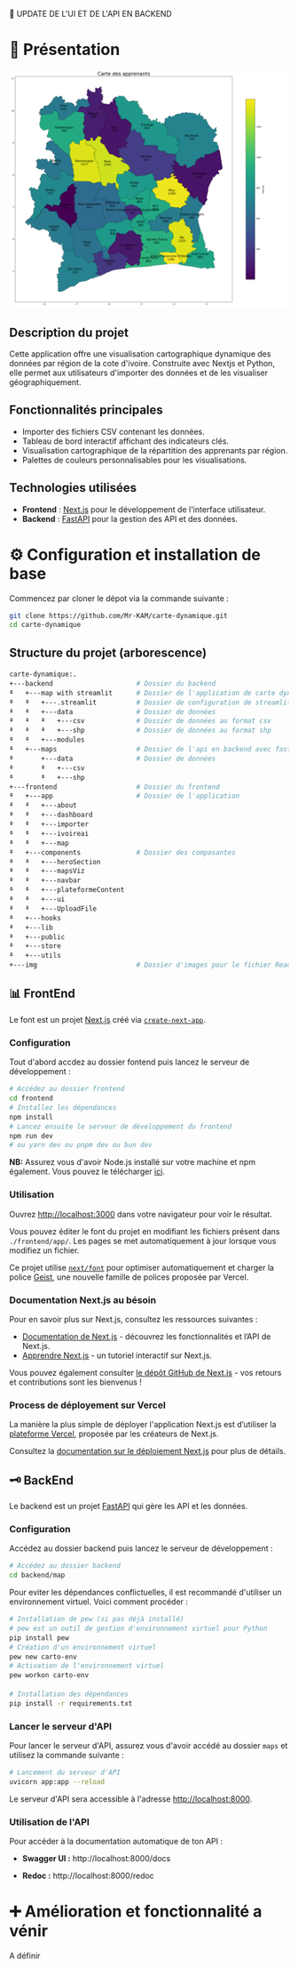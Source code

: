 🥳 UPDATE DE L'UI ET DE L'API EN BACKEND


# 📄 Présentation

![tableau de bord](img/map.png)

## Description du projet

Cette application offre une visualisation cartographique dynamique des données par région de la cote d'ivoire. Construite avec Nextjs et Python, elle permet aux utilisateurs d'importer des données et de les visualiser géographiquement.

## Fonctionnalités principales

- Importer des fichiers CSV contenant les données.
- Tableau de bord interactif affichant des indicateurs clés.
- Visualisation cartographique de la répartition des apprenants par région.
- Palettes de couleurs personnalisables pour les visualisations.

## Technologies utilisées

- **Frontend** : [Next.js](https://nextjs.org) pour le développement de l'interface utilisateur.
- **Backend** : [FastAPI](https://fastapi.tiangolo.com/) pour la gestion des API et des données.

# ⚙️ Configuration et installation de base

Commencez par cloner le dépot via la commande suivante :

   ```bash
   git clone https://github.com/Mr-KAM/carte-dynamique.git
   cd carte-dynamique
   ```

## Structure du projet (arborescence)

```bash
carte-dynamique:.
+---backend                     # Dossier du backend
ª   +---map with streamlit      # Dossier de l'application de carte dynamique avec streamlit
ª   ª   +---.streamlit          # Dossier de configuration de streamlit
ª   ª   +---data                # Dossier de données
ª   ª   ª   +---csv             # Dossier de données au format csv
ª   ª   ª   +---shp             # Dossier de données au format shp
ª   ª   +---modules
ª   +---maps                    # Dossier de l'api en backend avec fastapi
ª       +---data                # Dossier de données
ª       ª   +---csv
ª       ª   +---shp
+---frontend                    # Dossier du frontend
ª   +---app                     # Dossier de l'application
ª   ª   +---about
ª   ª   +---dashboard
ª   ª   +---importer
ª   ª   +---ivoireai
ª   ª   +---map
ª   +---components              # Dossier des composantes
ª   ª   +---heroSection
ª   ª   +---mapsViz
ª   ª   +---navbar
ª   ª   +---plateformeContent
ª   ª   +---ui
ª   ª   +---UploadFile
ª   +---hooks
ª   +---lib
ª   +---public
ª   +---store
ª   +---utils
+---img                         # Dossier d'images pour le fichier Readme.md
```

## 📊 FrontEnd

Le font est un projet [Next.js](https://nextjs.org) créé via [`create-next-app`](https://nextjs.org/docs/app/api-reference/cli/create-next-app).

### Configuration

Tout d'abord accdez au dossier fontend puis lancez le serveur de développement :

```bash
# Accédez au dossier frontend
cd frontend
# Installez les dépendances
npm install
# Lancez ensuite le serveur de développement du frontend
npm run dev
# ou yarn dev ou pnpm dev ou bun dev

```

**NB:** Assurez vous d'avoir Node.js installé sur votre machine et npm également. Vous pouvez le télécharger [ici](https://nodejs.org/).

### Utilisation
Ouvrez [http://localhost:3000](http://localhost:3000) dans votre navigateur pour voir le résultat.

Vous pouvez éditer le font du projet en modifiant les fichiers présent dans  `./frontend/app/`. Les pages se met automatiquement à jour lorsque vous modifiez un fichier.

Ce projet utilise [`next/font`](https://nextjs.org/docs/app/building-your-application/optimizing/fonts) pour optimiser automatiquement et charger la police [Geist](https://vercel.com/font), une nouvelle famille de polices proposée par Vercel.

### Documentation Next.js au bésoin

Pour en savoir plus sur Next.js, consultez les ressources suivantes :

- [Documentation de Next.js](https://nextjs.org/docs) - découvrez les fonctionnalités et l’API de Next.js.
- [Apprendre Next.js](https://nextjs.org/learn) - un tutoriel interactif sur Next.js.

Vous pouvez également consulter [le dépôt GitHub de Next.js](https://github.com/vercel/next.js) - vos retours et contributions sont les bienvenus !

### Process de déployement sur Vercel

La manière la plus simple de déployer l'application Next.js est d’utiliser la [plateforme Vercel](https://vercel.com/new?utm_medium=default-template&filter=next.js&utm_source=create-next-app&utm_campaign=create-next-app-readme), proposée par les créateurs de Next.js.

Consultez la [documentation sur le déploiement Next.js](https://nextjs.org/docs/app/building-your-application/deploying) pour plus de détails.


## 🗝️ BackEnd

Le backend est un projet [FastAPI](https://fastapi.tiangolo.com/) qui gère les API et les données.
### Configuration

Accédez au dossier backend puis lancez le serveur de développement :

```bash
# Accédez au dossier backend
cd backend/map
```

Pour eviter les dépendances conflictuelles, il est recommandé d'utiliser un environnement virtuel. Voici comment procéder :

```bash
# Installation de pew (si pas déjà installé)
# pew est un outil de gestion d'environnement virtuel pour Python
pip install pew
# Création d'un environnement virtuel
pew new carto-env
# Activation de l'environnement virtuel
pew workon carto-env

# Installation des dépendances
pip install -r requirements.txt
```

### Lancer le serveur d'API

Pour lancer le serveur d'API, assurez vous d'avoir accédé au dossier `maps` et utilisez la commande suivante :

```bash
# Lancement du serveur d'API
uvicorn app:app --reload
```

Le serveur d'API sera accessible à l'adresse [http://localhost:8000](http://localhost:8000).

### Utilisation de l'API
Pour accéder à la documentation automatique de ton API :

- **Swagger UI :** http://localhost:8000/docs

- **Redoc :** http://localhost:8000/redoc


# ➕ Amélioration et fonctionnalité a vénir

A définir
